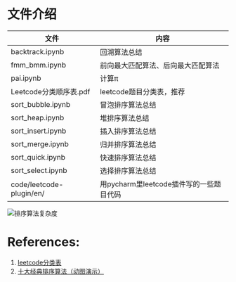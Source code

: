 # 文件介绍

| 文件                     | 内容                                    |
| ------------------------ | --------------------------------------- |
| backtrack.ipynb          | 回溯算法总结                            |
| fmm_bmm.ipynb            | 前向最大匹配算法、后向最大匹配算法      |
| pai.ipynb                | 计算π                                   |
| Leetcode分类顺序表.pdf   | leetcode题目分类表，推荐                |
| sort_bubble.ipynb        | 冒泡排序算法总结                        |
| sort_heap.ipynb          | 堆排序算法总结                          |
| sort_insert.ipynb        | 插入排序算法总结                        |
| sort_merge.ipynb         | 归并排序算法总结                        |
| sort_quick.ipynb         | 快速排序算法总结                        |
| sort_select.ipynb        | 选择排序算法总结                        |
| code/leetcode-plugin/en/ | 用pycharm里leetcode插件写的一些题目代码 |



![排序算法复杂度](/Users/liuaiting/Desktop/coding/leetcode/fig/排序算法复杂度.png)



# References:

1. [leetcode分类表](https://cspiration.com/leetcodeClassification)
2. [十大经典排序算法（动图演示）](https://www.cnblogs.com/onepixel/p/7674659.html)